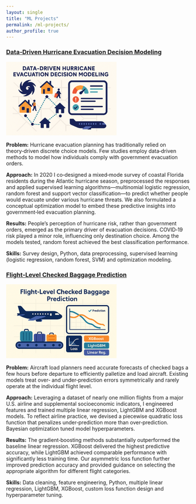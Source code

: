 ```yaml
---
layout: single
title: "ML Projects"
permalink: /ml-projects/
author_profile: true
---
```


<div class="project-block">
  <h3><a href="/ml-projects/hurricane-evacuation/">Data‑Driven Hurricane Evacuation Decision Modeling</a></h3>
  <img src="/assets/img/project-hurricane-model.png" alt="Data‑driven hurricane evacuation model figure" style="max-width:60%; height:auto;">
  <p><strong>Problem:</strong> Hurricane evacuation planning has traditionally relied on theory‑driven discrete choice models. Few studies employ data‑driven methods to model how individuals comply with government evacuation orders.</p>
  <p><strong>Approach:</strong> In 2020 I co‑designed a mixed‑mode survey of coastal Florida residents during the Atlantic hurricane season, preprocessed the responses and applied supervised learning algorithms—multinomial logistic regression, random forest and support vector classification—to predict whether people would evacuate under various hurricane threats. We also formulated a conceptual optimization model to embed these predictive insights into government‑led evacuation planning.</p>
  <p><strong>Results:</strong> People’s perception of hurricane risk, rather than government orders, emerged as the primary driver of evacuation decisions. COVID‑19 risk played a minor role, influencing only destination choice. Among the models tested, random forest achieved the best classification performance.</p>
  <p><strong>Skills:</strong> Survey design, Python, data preprocessing, supervised learning (logistic regression, random forest, SVM) and optimization modeling.</p>
</div>

<div class="project-block">
  <h3><a href="/ml-projects/flight-baggage/">Flight‑Level Checked Baggage Prediction</a></h3>
  <img src="/assets/img/project-baggage-prediction.png" alt="Flight‑level baggage prediction figure" style="max-width:60%; height:auto;">
  <p><strong>Problem:</strong> Aircraft load planners need accurate forecasts of checked bags a few hours before departure to efficiently palletize and load aircraft. Existing models treat over‑ and under‑prediction errors symmetrically and rarely operate at the individual flight level.</p>
  <p><strong>Approach:</strong> Leveraging a dataset of nearly one million flights from a major U.S. airline and supplemental socioeconomic indicators, I engineered features and trained multiple linear regression, LightGBM and XGBoost models. To reflect airline practice, we devised a piecewise quadratic loss function that penalizes under‑prediction more than over‑prediction. Bayesian optimization tuned model hyperparameters.</p>
  <p><strong>Results:</strong> The gradient‑boosting methods substantially outperformed the baseline linear regression. XGBoost delivered the highest predictive accuracy, while LightGBM achieved comparable performance with significantly less training time. Our asymmetric loss function further improved prediction accuracy and provided guidance on selecting the appropriate algorithm for different flight categories.</p>
  <p><strong>Skills:</strong> Data cleaning, feature engineering, Python, multiple linear regression, LightGBM, XGBoost, custom loss function design and hyperparameter tuning.</p>
</div>

